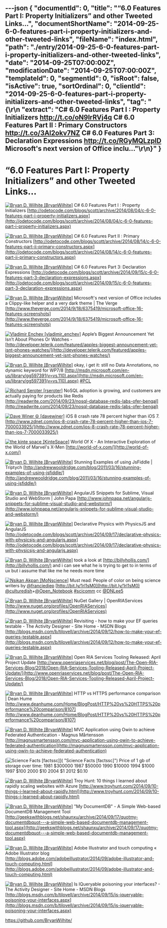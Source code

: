 ---json
{
  "documentId": 0,
  "title": "“6.0 Features Part I: Property Initializers” and other Tweeted Links…",
  "documentShortName": "2014-09-25-6-0-features-part-i-property-initializers-and-other-tweeted-links",
  "fileName": "index.html",
  "path": "./entry/2014-09-25-6-0-features-part-i-property-initializers-and-other-tweeted-links",
  "date": "2014-09-25T07:00:00Z",
  "modificationDate": "2014-09-25T07:00:00Z",
  "templateId": 0,
  "segmentId": 0,
  "isRoot": false,
  "isActive": true,
  "sortOrdinal": 0,
  "clientId": "2014-09-25-6-0-features-part-i-property-initializers-and-other-tweeted-links",
  "tag": "{\r\n  \"extract\": \"C# 6.0 Features Part I : Property Initializers <http://t.co/oN9IrRVj4q>  C# 6.0 Features Part II : Primary Constructors <http://t.co/3Al2okv7NZ>  C# 6.0 Features Part 3: Declaration Expressions <http://t.co/RGyMQLzplD>  Microsoft's next version of Office inclu...\"\r\n}"
}
---

# “6.0 Features Part I: Property Initializers” and other Tweeted Links…

[<img alt="Bryan D. Wilhite [BryanWilhite]" src="https://songhay.blob.core.windows.net/shared-social-twitter/BryanWilhite.jpeg">](http://songhayblog.azurewebsites.net/ "Bryan D. Wilhite [BryanWilhite]") <span>C# 6.0 Features Part I : Property Initializers [http://odetocode.com/blogs/scott/archive/2014/08/04/c-6-0-features-part-i-property-initializers.aspx](http://odetocode.com/blogs/scott/archive/2014/08/04/c-6-0-features-part-i-property-initializers.aspx)</span>

[<img alt="Bryan D. Wilhite [BryanWilhite]" src="https://songhay.blob.core.windows.net/shared-social-twitter/BryanWilhite.jpeg">](http://songhayblog.azurewebsites.net/ "Bryan D. Wilhite [BryanWilhite]") <span>C# 6.0 Features Part II : Primary Constructors [http://odetocode.com/blogs/scott/archive/2014/08/14/c-6-0-features-part-ii-primary-constructors.aspx](http://odetocode.com/blogs/scott/archive/2014/08/14/c-6-0-features-part-ii-primary-constructors.aspx)</span>

[<img alt="Bryan D. Wilhite [BryanWilhite]" src="https://songhay.blob.core.windows.net/shared-social-twitter/BryanWilhite.jpeg">](http://songhayblog.azurewebsites.net/ "Bryan D. Wilhite [BryanWilhite]") <span>C# 6.0 Features Part 3: Declaration Expressions [http://odetocode.com/blogs/scott/archive/2014/09/15/c-6-0-features-part-3-declaration-expressions.aspx](http://odetocode.com/blogs/scott/archive/2014/09/15/c-6-0-features-part-3-declaration-expressions.aspx)</span>

[<img alt="Bryan D. Wilhite [BryanWilhite]" src="https://songhay.blob.core.windows.net/shared-social-twitter/BryanWilhite.jpeg">](http://songhayblog.azurewebsites.net/ "Bryan D. Wilhite [BryanWilhite]") <span>Microsoft's next version of Office includes a Clippy-like helper and a very dark theme | The Verge [http://www.theverge.com/2014/9/18/6375419/microsoft-office-16-features-screenshots](http://www.theverge.com/2014/9/18/6375419/microsoft-office-16-features-screenshots)</span>

[<img alt="Vladimir Enchev [vladimir_enchev]" src="https://songhay.blob.core.windows.net/shared-social-twitter/vladimir_enchev.jpg">](http://blogs.telerik.com/vladimirenchev/posts.aspx "Vladimir Enchev [vladimir_enchev]") <span>Apple’s Biggest Announcement Yet Isn’t About Phones Or Watches - [http://developer.telerik.com/featured/apples-biggest-announcement-yet-isnt-phones-watches/](http://developer.telerik.com/featured/apples-biggest-announcement-yet-isnt-phones-watches/)</span>

[<img alt="Bryan D. Wilhite [BryanWilhite]" src="https://songhay.blob.core.windows.net/shared-social-twitter/BryanWilhite.jpeg">](http://songhayblog.azurewebsites.net/ "Bryan D. Wilhite [BryanWilhite]") <span>okay, i get it: still no Data Annotations, no dynamic keyword for WP7/8 [http://msdn.microsoft.com/en-us/library/gg597391(v=vs.110).aspx](http://msdn.microsoft.com/en-us/library/gg597391(v=vs.110).aspx) [#PCL](http://search.twitter.com/search?q=%23PCL)</span>

[<img alt="Richard Seroter [rseroter]" src="https://songhay.blob.core.windows.net/shared-social-twitter/rseroter.png">](http://seroter.wordpress.com/ "Richard Seroter [rseroter]") <span>NoSQL adoption is growing, and customers are actually paying for products like Redis [http://readwrite.com/2014/09/23/nosql-database-redis-labs-ofer-bengal](http://readwrite.com/2014/09/23/nosql-database-redis-labs-ofer-bengal)</span>

[<img alt="Dave Winer ☮ [davewiner]" src="https://songhay.blob.core.windows.net/shared-social-twitter/davewiner.jpeg">](http://scripting.com/ "Dave Winer ☮ [davewiner]") <span>iOS 8 crash rate 78 percent higher than iOS 7. [http://www.zdnet.com/ios-8-crash-rate-78-percent-higher-than-ios-7-7000033925/](http://www.zdnet.com/ios-8-crash-rate-78-percent-higher-than-ios-7-7000033925/)</span>

[<img alt="the kinte space [KinteSpace]" src="https://songhay.blob.core.windows.net/shared-social-twitter/KinteSpace.png">](http://kintespace.com/ "the kinte space [KinteSpace]") <span>World Of X - An Interactive Exploration of the World of Marvel's X-Men [http://world-of-x.com/](http://world-of-x.com/)</span>

[<img alt="Bryan D. Wilhite [BryanWilhite]" src="https://songhay.blob.core.windows.net/shared-social-twitter/BryanWilhite.jpeg">](http://songhayblog.azurewebsites.net/ "Bryan D. Wilhite [BryanWilhite]") <span>Stunning Examples of using JsFiddle | Triptych [http://andrewwooldridge.com/blog/2011/03/16/stunning-examples-of-using-jsfiddle/](http://andrewwooldridge.com/blog/2011/03/16/stunning-examples-of-using-jsfiddle/)</span>

[<img alt="Bryan D. Wilhite [BryanWilhite]" src="https://songhay.blob.core.windows.net/shared-social-twitter/BryanWilhite.jpeg">](http://songhayblog.azurewebsites.net/ "Bryan D. Wilhite [BryanWilhite]") <span>AngularJS Snippets for Sublime, Visual Studio and WebStorm | John Papa [http://www.johnpapa.net/angularjs-snippets-for-sublime-visual-studio-and-webstorm/](http://www.johnpapa.net/angularjs-snippets-for-sublime-visual-studio-and-webstorm/)</span>

[<img alt="Bryan D. Wilhite [BryanWilhite]" src="https://songhay.blob.core.windows.net/shared-social-twitter/BryanWilhite.jpeg">](http://songhayblog.azurewebsites.net/ "Bryan D. Wilhite [BryanWilhite]") <span>Declarative Physics with PhysicsJS and AngularJS [http://odetocode.com/blogs/scott/archive/2014/09/17/declarative-physics-with-physicsjs-and-angularjs.aspx](http://odetocode.com/blogs/scott/archive/2014/09/17/declarative-physics-with-physicsjs-and-angularjs.aspx)</span>

[<img alt="Bryan D. Wilhite [BryanWilhite]" src="https://songhay.blob.core.windows.net/shared-social-twitter/BryanWilhite.jpeg">](http://songhayblog.azurewebsites.net/ "Bryan D. Wilhite [BryanWilhite]") <span>took a look at [http://billyhollis.com/](http://billyhollis.com/) and i can see what he is trying to get to in terms of ux but i assume that like me he needs more time</span>

[<img alt="Nsikan Akpan [MoNscience]" src="https://songhay.blob.core.windows.net/shared-social-twitter/MoNscience.jpeg">](http://www.nsikanakpan.com/ "Nsikan Akpan [MoNscience]") <span>Must read: People of color on being science writers by [@franciediep](http://twitter.com/franciediep) [http://bit.ly/1rl1sM0](http://bit.ly/1rl1sM0) [@culturedish](http://twitter.com/culturedish)+[@Open_Notebook](http://twitter.com/Open_Notebook) [#scicomm](http://search.twitter.com/search?q=%23scicomm) cc [@DNLee5](http://twitter.com/DNLee5)</span>

[<img alt="Bryan D. Wilhite [BryanWilhite]" src="https://songhay.blob.core.windows.net/shared-social-twitter/BryanWilhite.jpeg">](http://songhayblog.azurewebsites.net/ "Bryan D. Wilhite [BryanWilhite]") <span>NuGet Gallery | OpenRIAServices [http://www.nuget.org/profiles/OpenRIAServices](http://www.nuget.org/profiles/OpenRIAServices)</span>

[<img alt="Bryan D. Wilhite [BryanWilhite]" src="https://songhay.blob.core.windows.net/shared-social-twitter/BryanWilhite.jpeg">](http://songhayblog.azurewebsites.net/ "Bryan D. Wilhite [BryanWilhite]") <span>Revisiting - how to make your EF queries testable - The Activity Designer - Site Home - MSDN Blogs [http://blogs.msdn.com/b/tilovell/archive/2014/09/12/how-to-make-your-ef-queries-testable.aspx](http://blogs.msdn.com/b/tilovell/archive/2014/09/12/how-to-make-your-ef-queries-testable.aspx)</span>

[<img alt="Bryan D. Wilhite [BryanWilhite]" src="https://songhay.blob.core.windows.net/shared-social-twitter/BryanWilhite.jpeg">](http://songhayblog.azurewebsites.net/ "Bryan D. Wilhite [BryanWilhite]") <span>Open RIA Services Tooling Released: April Project Update [http://www.openriaservices.net/blog/post/The-Open-RIA-Services-Blog/2018/Open-RIA-Services-Tooling-Released-April-Project-Update/](http://www.openriaservices.net/blog/post/The-Open-RIA-Services-Blog/2018/Open-RIA-Services-Tooling-Released-April-Project-Update/)</span>

[<img alt="Bryan D. Wilhite [BryanWilhite]" src="https://songhay.blob.core.windows.net/shared-social-twitter/BryanWilhite.jpeg">](http://songhayblog.azurewebsites.net/ "Bryan D. Wilhite [BryanWilhite]") <span>HTTP vs HTTPS performance comparison | Dean Hume [http://www.deanhume.com/Home/BlogPost/HTTP%20vs%20HTTPS%20performance%20comparison/8107](http://www.deanhume.com/Home/BlogPost/HTTP%20vs%20HTTPS%20performance%20comparison/8107)</span>

[<img alt="Bryan D. Wilhite [BryanWilhite]" src="https://songhay.blob.core.windows.net/shared-social-twitter/BryanWilhite.jpeg">](http://songhayblog.azurewebsites.net/ "Bryan D. Wilhite [BryanWilhite]") <span>MVC Application using Owin to achieve Federated Authentication - Magnus Mårtensson [http://magnusmartensson.com/mvc-application-using-owin-to-achieve-federated-authentication](http://magnusmartensson.com/mvc-application-using-owin-to-achieve-federated-authentication)</span>

[<img alt="Science Facts [factssc]" src="https://songhay.blob.core.windows.net/shared-social-twitter/factssc.jpeg">]( "Science Facts [factssc]") <span>Price of 1 gb of storage over time: 1981 $300000 1987 $50000 1990 $10000 1994 $1000 1997 $100 2000 $10 2004 $1 2012 $0.10</span>

[<img alt="Bryan D. Wilhite [BryanWilhite]" src="https://songhay.blob.core.windows.net/shared-social-twitter/BryanWilhite.jpeg">](http://songhayblog.azurewebsites.net/ "Bryan D. Wilhite [BryanWilhite]") <span>Troy Hunt: 10 things I learned about rapidly scaling websites with Azure [http://www.troyhunt.com/2014/09/10-things-i-learned-about-rapidly.html](http://www.troyhunt.com/2014/09/10-things-i-learned-about-rapidly.html)</span>

[<img alt="Bryan D. Wilhite [BryanWilhite]" src="https://songhay.blob.core.windows.net/shared-social-twitter/BryanWilhite.jpeg">](http://songhayblog.azurewebsites.net/ "Bryan D. Wilhite [BryanWilhite]") <span>"My DocumentDB" - A Simple Web-based DocumentDB Management Tool [http://geekswithblogs.net/shaunxu/archive/2014/09/17/quotmy-documentdbquot---a-simple-web-based-documentdb-management-tool.aspx](http://geekswithblogs.net/shaunxu/archive/2014/09/17/quotmy-documentdbquot---a-simple-web-based-documentdb-management-tool.aspx)</span>

[<img alt="Bryan D. Wilhite [BryanWilhite]" src="https://songhay.blob.core.windows.net/shared-social-twitter/BryanWilhite.jpeg">](http://songhayblog.azurewebsites.net/ "Bryan D. Wilhite [BryanWilhite]") <span>Adobe Illustrator and touch computing « Adobe Illustrator blog [http://blogs.adobe.com/adobeillustrator/2014/09/adobe-illustrator-and-touch-computing.html](http://blogs.adobe.com/adobeillustrator/2014/09/adobe-illustrator-and-touch-computing.html)</span>

[<img alt="Bryan D. Wilhite [BryanWilhite]" src="https://songhay.blob.core.windows.net/shared-social-twitter/BryanWilhite.jpeg">](http://songhayblog.azurewebsites.net/ "Bryan D. Wilhite [BryanWilhite]") <span>Is IQueryable poisoning your interfaces? - The Activity Designer - Site Home - MSDN Blogs [http://blogs.msdn.com/b/tilovell/archive/2014/09/15/is-iqueryable-poisoning-your-interfaces.aspx](http://blogs.msdn.com/b/tilovell/archive/2014/09/15/is-iqueryable-poisoning-your-interfaces.aspx)</span>

<https://github.com/BryanWilhite/>
